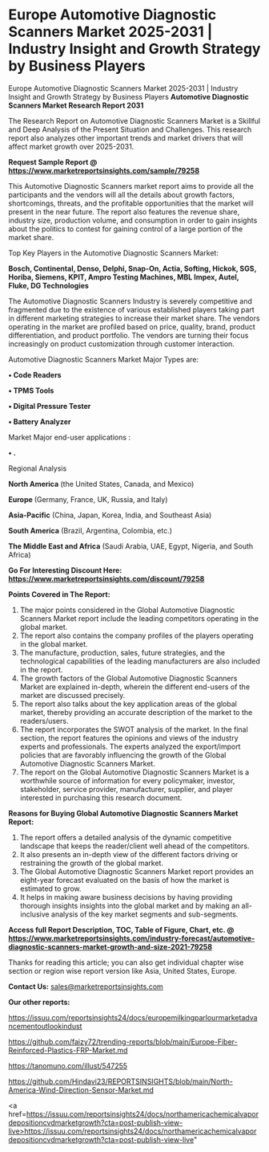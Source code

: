 # Europe Automotive Diagnostic Scanners Market 2025-2031 | Industry Insight and Growth Strategy by Business Players
Europe Automotive Diagnostic Scanners Market 2025-2031 | Industry Insight and Growth Strategy by Business Players
<strong>Automotive Diagnostic Scanners Market Research Report 2031</strong>

The Research Report on Automotive Diagnostic Scanners Market is a Skillful and Deep Analysis of the Present Situation and Challenges. This research report also analyzes other important trends and market drivers that will affect market growth over 2025-2031.

<strong>Request Sample Report @ <a href=https://www.marketreportsinsights.com/sample/79258>https://www.marketreportsinsights.com/sample/79258</a></strong>

This Automotive Diagnostic Scanners market report aims to provide all the participants and the vendors will all the details about growth factors, shortcomings, threats, and the profitable opportunities that the market will present in the near future. The report also features the revenue share, industry size, production volume, and consumption in order to gain insights about the politics to contest for gaining control of a large portion of the market share.

Top Key Players in the Automotive Diagnostic Scanners Market:

<strong>Bosch, Continental, Denso, Delphi, Snap-On, Actia, Softing, Hickok, SGS, Horiba, Siemens, KPIT, Ampro Testing Machines, MBL Impex, Autel, Fluke, DG Technologies</strong>

The Automotive Diagnostic Scanners Industry is severely competitive and fragmented due to the existence of various established players taking part in different marketing strategies to increase their market share. The vendors operating in the market are profiled based on price, quality, brand, product differentiation, and product portfolio. The vendors are turning their focus increasingly on product customization through customer interaction.

Automotive Diagnostic Scanners Market Major Types are:

<strong>• Code Readers

• TPMS Tools

• Digital Pressure Tester

• Battery Analyzer</strong>

Market Major end-user applications :

<strong>• .</strong>

Regional Analysis

</u><strong><b>North America</b></strong> (the United States, Canada, and Mexico)

<strong><b>Europe </b></strong>(Germany, France, UK, Russia, and Italy)

<strong><b>Asia-Pacific</b></strong> (China, Japan, Korea, India, and Southeast Asia)

<strong><b>South America</b></strong> (Brazil, Argentina, Colombia, etc.)

<strong><b>The Middle East and Africa</b></strong> (Saudi Arabia, UAE, Egypt, Nigeria, and South Africa)

<strong>Go For Interesting Discount Here: <a href=https://www.marketreportsinsights.com/discount/79258>https://www.marketreportsinsights.com/discount/79258</a></strong>

<strong>Points Covered in The Report:</strong>
<ol>
  <li>The major points considered in the Global Automotive Diagnostic Scanners Market report include the leading competitors operating in the global market.</li>
  <li>The report also contains the company profiles of the players operating in the global market.</li>
  <li>The manufacture, production, sales, future strategies, and the technological capabilities of the leading manufacturers are also included in the report.</li>
  <li>The growth factors of the Global Automotive Diagnostic Scanners Market are explained in-depth, wherein the different end-users of the market are discussed precisely.</li>
  <li>The report also talks about the key application areas of the global market, thereby providing an accurate description of the market to the readers/users.</li>
  <li>The report incorporates the SWOT analysis of the market. In the final section, the report features the opinions and views of the industry experts and professionals. The experts analyzed the export/import policies that are favorably influencing the growth of the Global Automotive Diagnostic Scanners Market.</li>
  <li>The report on the Global Automotive Diagnostic Scanners Market is a worthwhile source of information for every policymaker, investor, stakeholder, service provider, manufacturer, supplier, and player interested in purchasing this research document.</li>
</ol>
<strong>Reasons for Buying Global Automotive Diagnostic Scanners Market Report:</strong>

<ol>
  <li>The report offers a detailed analysis of the dynamic competitive landscape that keeps the reader/client well ahead of the competitors.</li>
  <li>It also presents an in-depth view of the different factors driving or restraining the growth of the global market.</li>
  <li>The Global Automotive Diagnostic Scanners Market report provides an eight-year forecast evaluated on the basis of how the market is estimated to grow.</li>
  <li>It helps in making aware business decisions by having providing thorough insights insights into the global market and by making an all-inclusive analysis of the key market segments and sub-segments.</li>
</ol>
<strong>Access full Report Description, TOC, Table of Figure, Chart, etc. @ <a href=https://www.marketreportsinsights.com/industry-forecast/automotive-diagnostic-scanners-market-growth-and-size-2021-79258>https://www.marketreportsinsights.com/industry-forecast/automotive-diagnostic-scanners-market-growth-and-size-2021-79258</a></strong>


Thanks for reading this article; you can also get individual chapter wise section or region wise report version like Asia, United States, Europe.

<strong>Contact Us:</strong>
sales@marketreportsinsights.com

<strong>Our other reports:</strong>

<a href=https://issuu.com/reportsinsights24/docs/europemilkingparlourmarketadvancementoutlookindust>https://issuu.com/reportsinsights24/docs/europemilkingparlourmarketadvancementoutlookindust</a>

<a href=https://github.com/faizy72/trending-reports/blob/main/Europe-Fiber-Reinforced-Plastics-FRP-Market.md>https://github.com/faizy72/trending-reports/blob/main/Europe-Fiber-Reinforced-Plastics-FRP-Market.md</a>

<a href=https://tanomuno.com/illust/547255>https://tanomuno.com/illust/547255</a>

<a href=https://github.com/Hindavi23/REPORTSINSIGHTS/blob/main/North-America-Wind-Direction-Sensor-Market.md>https://github.com/Hindavi23/REPORTSINSIGHTS/blob/main/North-America-Wind-Direction-Sensor-Market.md</a>

<a href=https://issuu.com/reportsinsights24/docs/northamericachemicalvapordepositioncvdmarketgrowth?cta=post-publish-view-live>https://issuu.com/reportsinsights24/docs/northamericachemicalvapordepositioncvdmarketgrowth?cta=post-publish-view-live</a>"
